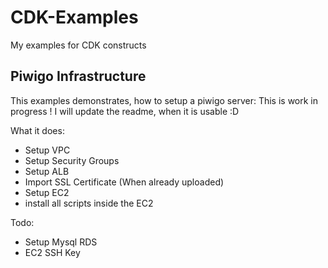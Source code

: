 # CDK-Examples
My examples for CDK constructs


## Piwigo Infrastructure

This examples demonstrates, how to setup a piwigo server:
This is work in progress ! 
I will update the readme, when it is usable :D 

What it does:
- Setup VPC
- Setup Security Groups
- Setup ALB
- Import SSL Certificate (When already uploaded)
- Setup EC2
- install all scripts inside the EC2

Todo:
- Setup Mysql RDS
- EC2 SSH Key



